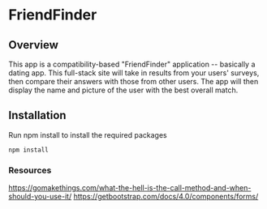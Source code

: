 # FriendFinder

## Overview

This app is a compatibility-based "FriendFinder" application -- basically a dating app. This full-stack site will take in results from your users' surveys, then compare their answers with those from other users. The app will then display the name and picture of the user with the best overall match.

## Installation

Run npm install to install the required packages

```
npm install
```

### Resources

https://gomakethings.com/what-the-hell-is-the-call-method-and-when-should-you-use-it/
https://getbootstrap.com/docs/4.0/components/forms/
